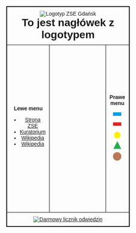 
<html lang="pl">
<head>
    <meta charset="utf-8">
    <title>Kompletny Layout Strony z Mapą</title>
    <style>
        body {
            font-family: Arial, sans-serif;
        }
        table {
            width: 65%;
            border: 1px solid black;
            margin: 0 auto;
            border-collapse: collapse;
        }
        td {
            border: 1px solid black;
            padding: 10px;
        }
        h1, p {
            margin: 0;
        }
        iframe {
            border: 0;
            width: 100%;
            height: 420px;
        }
        img {
            max-width: 100%;
            height: auto;
        }
    </style>
</head>
<body>
    <table>
        <tr>
            <td colspan="3" align="center">
                <img src="Logotyp ZSE Gdańsk.jpg" alt="Logotyp ZSE Gdańsk">
                <h1>To jest nagłówek z logotypem</h1>
            </td>
        </tr>
        <tr>
            <td width="18%" align="center">
                <b>Lewe menu</b>
                <ul>
                    <li><a href="https://zse.edu.gdansk.pl/" target="obszar_glowny">Strona ZSE</a></li>
                    <li><a href="https://www.kuratorium.gda.pl/" target="obszar_glowny">Kuratorium</a></li>
                    <li><a href="https://pl.wikipedia.org/wiki/Plik:ZSE_Gdańsk.jpg" target="obszar_glowny">Wikipedia</a></li>
                    <li><a href="https://www.wikipedia.org" target="obszar_glowny">Wikipedia</a></li>
                </ul>
            </td>
            <td align="center">
                <iframe name="obszar_glowny" src="about:blank"></iframe>
            </td>
            <td width="18%" align="center">
                <b>Prawe menu</b>
                <img src="mapa1.gif" alt="Mapa interaktywna" usemap="#mapa_kowalski">
                <map name="mapa_Wawrzyniak-pekar">
                    <area shape="poly" coords="5,5,95,5,50,95" href="plik1.zip" alt="Opcja 1">
                    <area shape="rect" coords="0,100,100,150" href="https://kejpy.github.io/indexhtml/tabela.html" target="obszar_glowny" alt="Opcja 2">
                    <area shape="circle" coords="50,200,25" href="https://kejpy.github.io/indexhtml/formularz.html" target="obszar_glowny" alt="Opcja 3">
                    <area shape="poly" coords="5,230,95,230,50,290" href="mailto:kacper.wawrzyniakpekar@gmail.com" alt="Opcja 4">
                    <area shape="rect" coords="0,300,100,350" href="z1_z6_Wawrzyniak-Pekar.html" target="obszar_glowny" alt="Opcja 5">
                </map>
            </td>
        </tr> 
        <tr>
            <td colspan="3" align="center">
                <p>
<div class="image-rotator"><div class="rotator-slide" id="rotator-slide-1"><a href="https://www.darmowylicznik.pl/" title="Przejdź na stronę licznika" target="_blank"><img src="https://www.darmowylicznik.pl/licznik.php?id=147594" alt="Darmowy licznik odwiedzin" style="border:0px;" /></a></div></div>
    </p>
            </td>
        </tr>
    </table>
</body>
</html>
